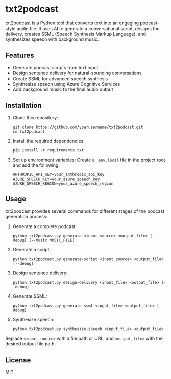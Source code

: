 # txt2podcast

txt2podcast is a Python tool that converts text into an engaging podcast-style audio file. It uses AI to generate a conversational script, designs the delivery, creates SSML (Speech Synthesis Markup Language), and synthesizes speech with background music.

## Features

- Generate podcast scripts from text input
- Design sentence delivery for natural-sounding conversations
- Create SSML for advanced speech synthesis
- Synthesize speech using Azure Cognitive Services
- Add background music to the final audio output

## Installation

1. Clone this repository:
   ```
   git clone https://github.com/yourusername/txt2podcast.git
   cd txt2podcast
   ```

2. Install the required dependencies:
   ```
   pip install -r requirements.txt
   ```

3. Set up environment variables:
   Create a `.env.local` file in the project root and add the following:
   ```
   ANTHROPIC_API_KEY=your_anthropic_api_key
   AZURE_SPEECH_KEY=your_azure_speech_key
   AZURE_SPEECH_REGION=your_azure_speech_region
   ```

## Usage

txt2podcast provides several commands for different stages of the podcast generation process:

1. Generate a complete podcast:
   ```
   python txt2podcast.py generate <input_source> <output_file> [--debug] [--music MUSIC_FILE]
   ```

2. Generate a script:
   ```
   python txt2podcast.py generate-script <input_source> <output_file> [--debug]
   ```

3. Design sentence delivery:
   ```
   python txt2podcast.py design-delivery <input_file> <output_file> [--debug]
   ```

4. Generate SSML:
   ```
   python txt2podcast.py generate-ssml <input_file> <output_file> [--debug]
   ```

5. Synthesize speech:
   ```
   python txt2podcast.py synthesize-speech <input_file> <output_file>
   ```

Replace `<input_source>` with a file path or URL, and `<output_file>` with the desired output file path.

## License

MIT